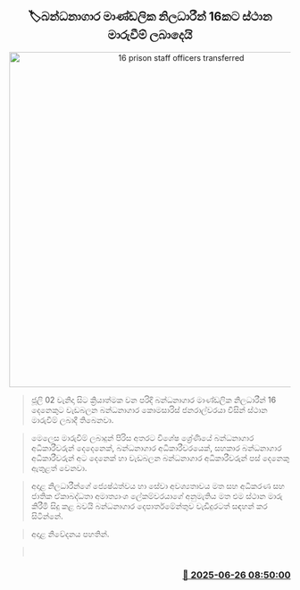 <p align='center'><b><h2 align='center' title='16 prison staff officers transferred'>🏷බන්ධනාගාර මාණ්ඩලික නිලධාරීන් 16කට ස්ථාන මාරුවීම් ලබාදෙයි</h2></b></p>
<p align='center'><img src='https://helakuru.sgp1.cdn.digitaloceanspaces.com/esana/images/lib/prison-department-archived.jpg' width='600' alt='16 prison staff officers transferred'></p>

> ජූලි 02 වැනිදා සිට ක්‍රියාත්මක වන පරිදි බන්ධනාගාර මාණ්ඩලික නිලධාරීන් 16 දෙනෙකුට වැඩබලන බන්ධනාගාර කොමසාරිස් ජනරාල්වරයා විසින් ස්ථාන මාරුවීම් ලබාදී තිබෙනවා.

> මෙලෙස මාරුවීම් ලබාදුන් පිරිස අතරට විශේෂ ශ්‍රේණියේ බන්ධනාගාර අධිකාරීවරුන් දෙදෙනෙක්, බන්ධනාගාර අධිකාරීවරයෙක්, සහකාර බන්ධනාගාර අධිකාරීවරුන් අට දෙනෙක් හා වැඩබලන බන්ධනාගාර අධිකාරීවරුන් පස් දෙනෙකු ඇතුළත් වෙනවා.

> අදාළ නිලධාරීන්ගේ ජ්‍යෙෂ්ඨත්වය හා සේවා අවශ්‍යතාවය මත සහ අධිකරණ සහ ජාතික ඒකාබද්ධතා අමාත්‍යාංශ ලේකම්වරයාගේ අනුමැතිය මත එම ස්ථාන මාරු කිරීමි සිදු කළ බවයි බන්ධනාගාර දෙපාර්තමේන්තුව වැඩිදුරටත් සඳහන් කර සිටින්නේ.

> අදාළ නිවේදනය පහතින්.

>  



<h3 align='right'><a href='https://www.helakuru.lk/esana/p/111353/'>📅 2025-06-26 08:50:00</a></h3>
